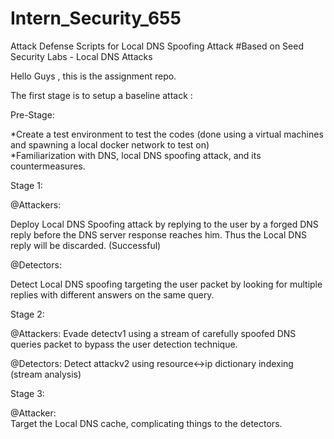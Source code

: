 # Intern_Security_655
Attack Defense Scripts for Local DNS Spoofing Attack
#Based on Seed Security Labs - Local DNS Attacks

Hello Guys , this is the assignment repo.

The first stage is to setup a baseline attack :

Pre-Stage:

*Create a test environment to test the codes (done using a virtual machines and spawning a local docker network to test on)   
*Familiarization with DNS, local DNS spoofing attack, and its countermeasures.

Stage 1: 

@Attackers:

Deploy Local DNS Spoofing attack by replying to the user by a forged DNS reply before the DNS server response reaches him.
Thus the Local DNS reply will be discarded. (Successful)

@Detectors:

Detect Local DNS spoofing targeting the user packet by looking for multiple replies with different answers on the same query. 

Stage 2:

@Attackers: 
Evade detectv1 using a stream of carefully spoofed DNS queries packet to bypass the user detection technique.

@Detectors:
Detect attackv2 using resource<->ip dictionary indexing (stream analysis)  
  
Stage 3:  
  
@Attacker:  
Target the Local DNS cache, complicating things to the detectors.  
